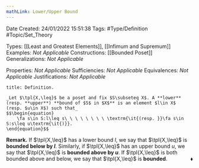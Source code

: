 ```yaml
---
mathLink: Lower/Upper Bound
---
```


<div class="topSpace"></div>

Date Created: 24/01/2022 15:51:38
Tags: #Type/Definition #Topic/Set_Theory

Types: [[Least and Greatest Elements]], [[Infimum and Supremum]]
Examples: _Not Applicable_ 
Constructions: [[Bounded Poset]]
Generalizations: _Not Applicable_

Properties: _Not Applicable_
Sufficiencies: _Not Applicable_
Equivalences: _Not Applicable_
Justifications: _Not Applicable_

``` ad-Definition
title: Definition.

_Let $\tpl{X,\leq}$ be a poset and fix $S\subseteq X$. A **lower** (resp. **upper**) **bound of $S$ in $X$** is an element $l\in X$ (resp. $u\in X$) such that_
$$\begin{equation}
    \fa s\in S:l\leq s\ \ \ \ \ \ \ \ \textrm{\it{(resp. }}\fa s\in S:s\leq u\textrm{\it{)}}.
\end{equation}$$

```

**Remark.** If $\tpl{X,\leq}$ has a lower bound $l$, we say that $\tpl{X,\leq}$ is **bounded below by $l$**. Similarly, if $\tpl{X,\leq}$ has an upper bound $u$, we say that $\tpl{X,\leq}$ is **bounded above by $u$**. If $\tpl{X,\leq}$ is both bounded above and below, we say that $\tpl{X,\leq}$ is **bounded**.<span style="float:right;">$\blacklozenge$</span>
